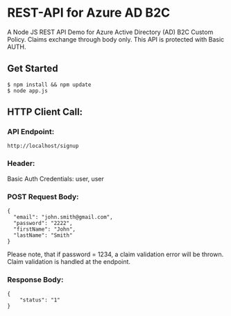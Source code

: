 # REST-API for Azure AD B2C
A Node JS REST API Demo for Azure Active Directory (AD) B2C Custom Policy. Claims exchange through body only. This API is protected with Basic AUTH.

## Get Started
```
$ npm install && npm update
$ node app.js
```

## HTTP Client Call:

### API Endpoint:
```
http://localhost/signup
```

### Header:

Basic Auth Credentials: user, user

### POST Request Body:
```
{
  "email": "john.smith@gmail.com",
  "password": "2222",
  "firstName": "John",
  "lastName": "Smith"
}
```
Please note, that if password = 1234, a claim validation error will be thrown. Claim validation is handled at the endpoint.

### Response Body:
```
{
    "status": "1"
}
```
